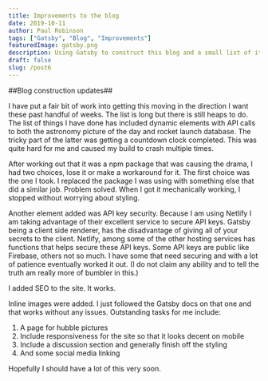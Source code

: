 ```yaml
---
title: Improvements to the blog
date: 2019-10-11
author: Paul Robinson
tags: ["Gatsby", "Blog", "Improvements"]
featuredImage: gatsby.png
description: Using Gatsby to construct this blog and a small list of items that I am working on such as security, responsiveness and  dynamic content using API calls.
draft: false
slug: /post6
---
```


##Blog construction updates##

I have put a fair bit of work into getting this moving in the direction I want these past handful of weeks. The list is long but there is still heaps to do. The list of things I have done has included dynamic elements with API calls to both the astronomy picture of the day and rocket launch database. The tricky part of the latter was getting a countdown clock completed. This was quite hard for me and caused my build to crash multiple times.

After working out that it was a npm package that was causing the drama, I had two choices, lose it or make a workaround for it. The first choice was the one I took. I replaced the package I was using with something else that did a similar job. Problem solved. When I got it mechanically working, I stopped without worrying about styling.

Another element added was API key security. Because I am using Netlify I am taking advantage of their excellent service to secure API keys. Gatsby being a client side renderer, has the disadvantage of giving all of your secrets to the client. Netlify, among some of the other hosting services has functions that helps secure these API keys. Some API keys are public like Firebase, others not so much. I have some that need securing and with a lot of patience eventually worked it out. (I do not claim any ability and to tell the truth am really more of bumbler in this.)

I added SEO to the site. It works.

Inline images were added. I just followed the Gatsby docs on that one and that works without any issues.
Outstanding tasks for me include:

1. A page for hubble pictures
1. Include responsiveness for the site so that it looks decent on mobile
1. Include a discussion section and generally finish off the styling
1. And some social media linking

Hopefully I should have a lot of this very soon.
